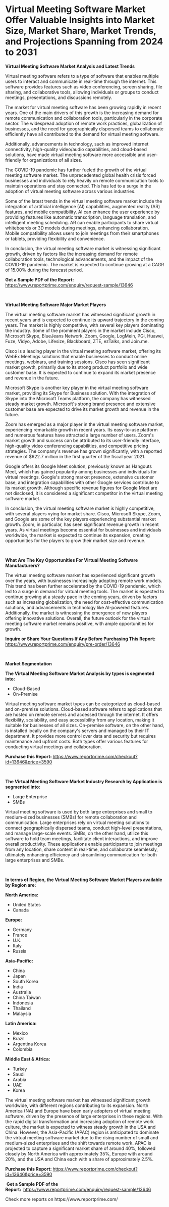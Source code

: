 <p><h1>Virtual Meeting Software Market Offer Valuable Insights into Market Size, Market Share, Market Trends, and Projections Spanning from 2024 to 2031</h1></p><p><strong>Virtual Meeting Software Market Analysis and Latest Trends</strong></p>
<p><p>Virtual meeting software refers to a type of software that enables multiple users to interact and communicate in real-time through the internet. This software provides features such as video conferencing, screen sharing, file sharing, and collaborative tools, allowing individuals or groups to conduct meetings, presentations, and discussions remotely.</p><p>The market for virtual meeting software has been growing rapidly in recent years. One of the main drivers of this growth is the increasing demand for remote communication and collaboration tools, particularly in the corporate sector. The widespread adoption of remote work practices, globalization of businesses, and the need for geographically dispersed teams to collaborate efficiently have all contributed to the demand for virtual meeting software.</p><p>Additionally, advancements in technology, such as improved internet connectivity, high-quality video/audio capabilities, and cloud-based solutions, have made virtual meeting software more accessible and user-friendly for organizations of all sizes.</p><p>The COVID-19 pandemic has further fueled the growth of the virtual meeting software market. The unprecedented global health crisis forced businesses and individuals to rely heavily on remote communication tools to maintain operations and stay connected. This has led to a surge in the adoption of virtual meeting software across various industries.</p><p>Some of the latest trends in the virtual meeting software market include the integration of artificial intelligence (AI) capabilities, augmented reality (AR) features, and mobile compatibility. AI can enhance the user experience by providing features like automatic transcription, language translation, and intelligent meeting scheduling. AR can enable participants to share virtual whiteboards or 3D models during meetings, enhancing collaboration. Mobile compatibility allows users to join meetings from their smartphones or tablets, providing flexibility and convenience.</p><p>In conclusion, the virtual meeting software market is witnessing significant growth, driven by factors like the increasing demand for remote collaboration tools, technological advancements, and the impact of the COVID-19 pandemic. The market is expected to continue growing at a CAGR of 15.00% during the forecast period.</p></p>
<p><strong>Get a Sample PDF of the Report:&nbsp;</strong> <a href="https://www.reportprime.com/enquiry/request-sample/13646">https://www.reportprime.com/enquiry/request-sample/13646</a></p>
<p>&nbsp;</p>
<p><strong>Virtual Meeting Software Major Market Players</strong></p>
<p><p>The virtual meeting software market has witnessed significant growth in recent years and is expected to continue its upward trajectory in the coming years. The market is highly competitive, with several key players dominating the industry. Some of the prominent players in the market include Cisco, Microsoft Skype, BlueJeans Network, Zoom, Google, LogMein, PGi, Huawei, Fuze, Vidyo, Adobe, Lifesize, Blackboard, ZTE, ezTalks, and Join.me.</p><p>Cisco is a leading player in the virtual meeting software market, offering its WebEx Meetings solutions that enable businesses to conduct online meetings, webinars, and training sessions. Cisco has seen significant market growth, primarily due to its strong product portfolio and wide customer base. It is expected to continue to expand its market presence and revenue in the future.</p><p>Microsoft Skype is another key player in the virtual meeting software market, providing its Skype for Business solution. With the integration of Skype into the Microsoft Teams platform, the company has witnessed steady market growth. Microsoft's strong brand presence and extensive customer base are expected to drive its market growth and revenue in the future.</p><p>Zoom has emerged as a major player in the virtual meeting software market, experiencing remarkable growth in recent years. Its easy-to-use platform and numerous features have attracted a large number of users. Zoom's market growth and success can be attributed to its user-friendly interface, high-quality video conferencing capabilities, and competitive pricing strategies. The company's revenue has grown significantly, with a reported revenue of $622.7 million in the first quarter of the fiscal year 2021.</p><p>Google offers its Google Meet solution, previously known as Hangouts Meet, which has gained popularity among businesses and individuals for virtual meetings. Google's strong market presence, extensive customer base, and integration capabilities with other Google services contribute to its market growth. Although specific revenue figures for Google Meet are not disclosed, it is considered a significant competitor in the virtual meeting software market.</p><p>In conclusion, the virtual meeting software market is highly competitive, with several players vying for market share. Cisco, Microsoft Skype, Zoom, and Google are some of the key players experiencing substantial market growth. Zoom, in particular, has seen significant revenue growth in recent years. As virtual meetings become essential for businesses and individuals worldwide, the market is expected to continue its expansion, creating opportunities for the players to grow their market size and revenue.</p></p>
<p>&nbsp;</p>
<p><strong>What Are The Key Opportunities For Virtual Meeting Software Manufacturers?</strong></p>
<p><p>The virtual meeting software market has experienced significant growth over the years, with businesses increasingly adopting remote work models. This trend has been further accelerated by the COVID-19 pandemic, which led to a surge in demand for virtual meeting tools. The market is expected to continue growing at a steady pace in the coming years, driven by factors such as increasing globalization, the need for cost-effective communication solutions, and advancements in technology like AI-powered features. Additionally, the market is witnessing the emergence of new players offering innovative solutions. Overall, the future outlook for the virtual meeting software market remains positive, with ample opportunities for growth.</p></p>
<p><strong>Inquire or Share Your Questions If Any Before Purchasing This Report:</strong> <a href="https://www.reportprime.com/enquiry/pre-order/13646">https://www.reportprime.com/enquiry/pre-order/13646</a></p>
<p>&nbsp;</p>
<p><strong>Market Segmentation</strong></p>
<p><strong>The Virtual Meeting Software Market Analysis by types is segmented into:</strong></p>
<p><ul><li>Cloud-Based</li><li>On-Premise</li></ul></p>
<p><p>Virtual meeting software market types can be categorized as cloud-based and on-premise solutions. Cloud-based software refers to applications that are hosted on remote servers and accessed through the internet. It offers flexibility, scalability, and easy accessibility from any location, making it suitable for businesses of all sizes. On-premise software, on the other hand, is installed locally on the company's servers and managed by their IT department. It provides more control over data and security but requires maintenance and upfront costs. Both types offer various features for conducting virtual meetings and collaboration.</p></p>
<p><strong>Purchase this Report:&nbsp;</strong><a href="https://www.reportprime.com/checkout?id=13646&price=3590">https://www.reportprime.com/checkout?id=13646&price=3590</a></p>
<p>&nbsp;</p>
<p><strong>The Virtual Meeting Software Market Industry Research by Application is segmented into:</strong></p>
<p><ul><li>Large Enterprise</li><li>SMBs</li></ul></p>
<p><p>Virtual meeting software is used by both large enterprises and small to medium-sized businesses (SMBs) for remote collaboration and communication. Large enterprises rely on virtual meeting solutions to connect geographically dispersed teams, conduct high-level presentations, and manage large-scale events. SMBs, on the other hand, utilize this software to hold team meetings, facilitate client interactions, and improve overall productivity. These applications enable participants to join meetings from any location, share content in real-time, and collaborate seamlessly, ultimately enhancing efficiency and streamlining communication for both large enterprises and SMBs.</p></p>
<p>&nbsp;</p>
<p><strong>In terms of Region, the Virtual Meeting Software Market Players available by Region are:</strong></p>
<p>
    <p> <strong> North America: </strong>
        <ul>
            <li>United States</li>
            <li>Canada</li>
        </ul>
        </p> 
    <p> <strong> Europe: </strong>
        <ul>
            <li>Germany</li>
            <li>France</li>
            <li>U.K.</li>
            <li>Italy</li>
            <li>Russia</li>
        </ul>
        </p> 
    <p> <strong> Asia-Pacific: </strong>
        <ul>
            <li>China</li>
            <li>Japan</li>
            <li>South Korea</li>
            <li>India</li>
            <li>Australia</li>
            <li>China Taiwan</li>
            <li>Indonesia</li>
            <li>Thailand</li>
            <li>Malaysia</li>
        </ul>
        </p> 
    <p> <strong> Latin America: </strong>
        <ul>
            <li>Mexico</li>
            <li>Brazil</li>
            <li>Argentina Korea</li>
            <li>Colombia</li>
        </ul>
        </p> 
    <p> <strong> Middle East & Africa: </strong>
        <ul>
            <li>Turkey</li>
            <li>Saudi</li>
            <li>Arabia</li>
            <li>UAE</li>
            <li>Korea</li>
        </ul>
    </p>
    </p>
<p><p>The virtual meeting software market has witnessed significant growth worldwide, with different regions contributing to its expansion. North America (NA) and Europe have been early adopters of virtual meeting software, driven by the presence of large enterprises in these regions. With the rapid digital transformation and increasing adoption of remote work culture, the market is expected to witness steady growth in the USA and China. However, the Asia-Pacific (APAC) region is anticipated to dominate the virtual meeting software market due to the rising number of small and medium-sized enterprises and the shift towards remote work. APAC is projected to capture a significant market share of around 40%, followed closely by North America with approximately 35%, Europe with around 20%, and the USA and China each with a share of approximately 2.5%.</p></p>
<p><strong>Purchase this Report: </strong><a href="https://www.reportprime.com/checkout?id=13646&price=3590">https://www.reportprime.com/checkout?id=13646&price=3590</a></p>
<p>&nbsp;<strong>Get a Sample PDF of the Report:&nbsp;&nbsp;</strong><a href="https://www.reportprime.com/enquiry/request-sample/13646">https://www.reportprime.com/enquiry/request-sample/13646</a></p>
<p><strong></strong></p>
<p>Check more reports on https://www.reportprime.com/</p>